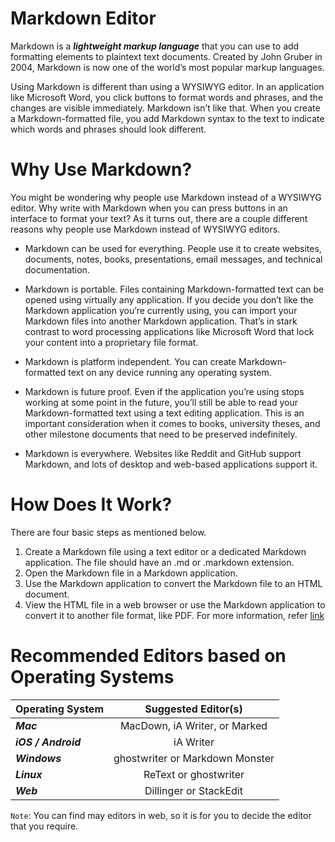 # Markdown Editor
Markdown is a **_lightweight markup language_** that you can use to add formatting elements to plaintext text documents. Created by John Gruber in 2004, Markdown is now one of the world’s most popular markup languages.

Using Markdown is different than using a WYSIWYG editor. In an application like Microsoft Word, you click buttons to format words and phrases, and the changes are visible immediately. Markdown isn’t like that. When you create a Markdown-formatted file, you add Markdown syntax to the text to indicate which words and phrases should look different.
# Why Use Markdown?
You might be wondering why people use Markdown instead of a WYSIWYG editor. Why write with Markdown when you can press buttons in an interface to format your text? As it turns out, there are a couple different reasons why people use Markdown instead of WYSIWYG editors.

 - Markdown can be used for everything. People use it to create websites, documents, notes, books, presentations, email messages, and technical documentation.

 - Markdown is portable. Files containing Markdown-formatted text can be opened using virtually any application. If you decide you don’t like the Markdown application you’re currently using, you can import your Markdown files into another Markdown application. That’s in stark contrast to word processing applications like Microsoft Word that lock your content into a proprietary file format.

 - Markdown is platform independent. You can create Markdown-formatted text on any device running any operating system.

 - Markdown is future proof. Even if the application you’re using stops working at some point in the future, you’ll still be able to read your Markdown-formatted text using a text editing application. This is an important consideration when it comes to books, university theses, and other milestone documents that need to be preserved indefinitely.

 - Markdown is everywhere. Websites like Reddit and GitHub support Markdown, and lots of desktop and web-based applications support it.
 
# How Does It Work?
There are four basic steps as mentioned below.
1. Create a Markdown file using a text editor or a dedicated Markdown application. The file should have an .md or .markdown extension.
1. Open the Markdown file in a Markdown application.
1. Use the Markdown application to convert the Markdown file to an HTML document.
1. View the HTML file in a web browser or use the Markdown application to convert it to another file format, like PDF.
For more information, refer [link](https://www.markdownguide.org/getting-started/)
# Recommended Editors based on Operating Systems
| Operating System   |      Suggested Editor(s)      | 
|----------|:-------------:|
| **_Mac_**  | MacDown, iA Writer, or Marked |
| **_iOS / Android_** | iA Writer |
| **_Windows_** | ghostwriter or Markdown Monster |
| **_Linux_** | ReText or ghostwriter |
| **_Web_** | Dillinger or StackEdit |


`Note`: You can find may editors in web, so it is for you to decide the editor that you require.
